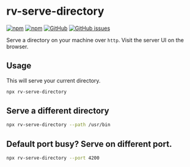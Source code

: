 # rv-serve-directory

[![npm](https://img.shields.io/npm/v/rv-serve-directory)](https://www.npmjs.com/package/rv-serve-directory)
[![npm](https://img.shields.io/npm/dt/rv-serve-directory)](https://img.shields.io/npm/dt/rv-serve-directory)
[![GitHub](https://img.shields.io/github/license/vighnesh153/serve-directory)](https://github.com/vighnesh153/serve-directory/blob/master/LICENSE)
[![GitHub issues](https://img.shields.io/github/issues/vighnesh153/serve-directory)](https://github.com/vighnesh153/serve-directory/issues)


Serve a directory on your machine over `http`. Visit the server UI on the
browser.

## Usage

This will serve your current directory.

```sh
npx rv-serve-directory
```

## Serve a different directory

```sh
npx rv-serve-directory --path /usr/bin
```

## Default port busy? Serve on different port.

```sh
npx rv-serve-directory --port 4200
```
